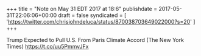+++
title = "Note on May 31 EDT 2017 at 18:6"
publishdate = 2017-05-31T22:06:06+00:00
draft = false
syndicated = [ 'https://twitter.com/chrisjohndeluca/status/870038703649022000?s=20' ]
+++

Trump Expected to Pull U.S. From Paris Climate Accord (The New York Times) https://t.co/uu5PmmvJFx

